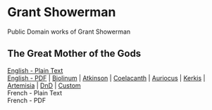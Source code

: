 # Grant Showerman

Public Domain works of Grant Showerman

## The Great Mother of the Gods

[English - Plain Text](great-mother-gods/full-text-english.md)  
[English - PDF](https://cdn.solaranamnesis.com/GrantShowerman/showerman_mother_gods_1901_english.pdf) | [Biolinum](https://cdn.solaranamnesis.com/GrantShowerman/showerman_mother_gods_1901_english_biolinum.pdf) | [Atkinson](https://cdn.solaranamnesis.com/GrantShowerman/showerman_mother_gods_1901_english_atkinson.pdf) | [Coelacanth](https://cdn.solaranamnesis.com/GrantShowerman/showerman_mother_gods_1901_english_coelacanth.pdf) | [Auriocus](https://cdn.solaranamnesis.com/GrantShowerman/showerman_mother_gods_1901_english_aurical.pdf) | [Kerkis](https://cdn.solaranamnesis.com/GrantShowerman/showerman_mother_gods_1901_english_kerkis.pdf) | [Artemisia](https://cdn.solaranamnesis.com/GrantShowerman/showerman_mother_gods_1901_english_artemisia.pdf) | [DnD](https://cdn.solaranamnesis.com/GrantShowerman/showerman_mother_gods_1901_english_dndcustom.pdf) | [Custom](https://cdn.solaranamnesis.com/GrantShowerman/showerman_mother_gods_1901_english_custom.pdf)  
French - Plain Text  
French - PDF  
